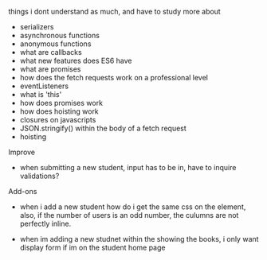 things i dont understand as much, and have to study more about

- serializers
- asynchronous functions
- anonymous functions
- what are callbacks
- what new features does ES6 have
- what are promises
- how does the fetch requests work on a professional  level
- eventListeners
- what is 'this'
- how does promises work
- how does hoisting work
- closures on javascripts
- JSON.stringify() within the body of a fetch request
- hoisting



Improve

- when submitting a new student, input has to be in, have to inquire validations?


Add-ons



- when i add a new student how do i get the same css on the element, also, if the number of users is an odd number, the culumns are not perfectly inline.

- when im adding a new studnet within the showing the books, i only want display form if im on the student home page


